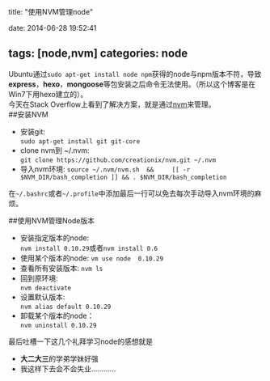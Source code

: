 title: "使用NVM管理node"

date: 2014-06-28 19:52:41

tags: [node,nvm]
categories:
 node
---
Ubuntu通过`sudo apt-get install node npm`获得的node与npm版本不符，导致**express**，**hexo**，**mongoose**等包安装之后命令无法使用。（所以这个博客是在Win7下用hexo建立的）。  
  今天在Stack Overflow上看到了解决方案，就是通过[nvm](https://github.com/creationix/nvm/)来管理。  
##安装NVM  

* 安装git:  
`sudo apt-get install git git-core`
* clone nvm到 ~/.nvm:  
`git clone https://github.com/creationix/nvm.git ~/.nvm`
* 导入nvm环境: 
`source ~/.nvm/nvm.sh  &&    
[[ -r $NVM_DIR/bash_completion ]] && . $NVM_DIR/bash_completion`
 
在`~/.bashrc`或者`~/.profile`中添加最后一行可以免去每次手动导入nvm环境的麻烦。  

##使用NVM管理Node版本
* 安装指定版本的node:  
`nvm install 0.10.29`或者`nvm install 0.6`  
* 使用某个版本的node:
`vm use node  0.10.29`  
* 查看所有安装版本:
`nvm ls`  
* 回到原环境:  
`nvm deactivate`
* 设置默认版本:  
`nvm alias default 0.10.29`
* 卸载某个版本的node：  
`nvm uninstall 0.10.29`

最后吐槽一下这几个礼拜学习node的感想就是  
* **大二大三**的学弟学妹好强
* 我这样下去会不会失业…………